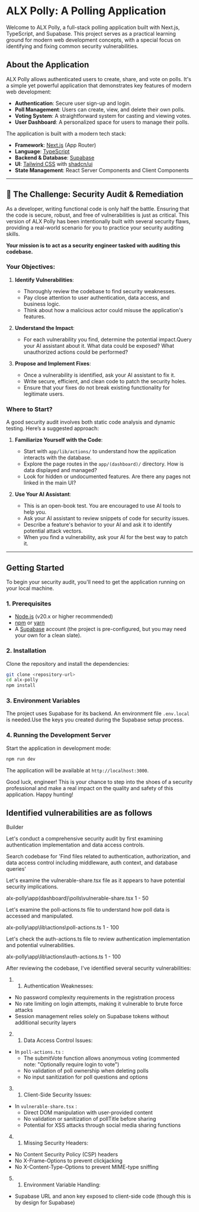 # ALX Polly: A Polling Application

Welcome to ALX Polly, a full-stack polling application built with Next.js, TypeScript, and Supabase. This project serves as a practical learning ground for modern web development concepts, with a special focus on identifying and fixing common security vulnerabilities.

## About the Application

ALX Polly allows authenticated users to create, share, and vote on polls. It's a simple yet powerful application that demonstrates key features of modern web development:

- **Authentication**: Secure user sign-up and login.
- **Poll Management**: Users can create, view, and delete their own polls.
- **Voting System**: A straightforward system for casting and viewing votes.
- **User Dashboard**: A personalized space for users to manage their polls.

The application is built with a modern tech stack:

- **Framework**: [Next.js](https://nextjs.org/) (App Router)
- **Language**: [TypeScript](https://www.typescriptlang.org/)
- **Backend & Database**: [Supabase](https://supabase.io/)
- **UI**: [Tailwind CSS](https://tailwindcss.com/) with [shadcn/ui](https://ui.shadcn.com/)
- **State Management**: React Server Components and Client Components

---

## 🚀 The Challenge: Security Audit & Remediation

As a developer, writing functional code is only half the battle. Ensuring that the code is secure, robust, and free of vulnerabilities is just as critical. This version of ALX Polly has been intentionally built with several security flaws, providing a real-world scenario for you to practice your security auditing skills.

**Your mission is to act as a security engineer tasked with auditing this codebase.**

### Your Objectives:

1.  **Identify Vulnerabilities**:

    - Thoroughly review the codebase to find security weaknesses.
    - Pay close attention to user authentication, data access, and business logic.
    - Think about how a malicious actor could misuse the application's features.

2.  **Understand the Impact**:

    - For each vulnerability you find, determine the potential impact.Query your AI assistant about it. What data could be exposed? What unauthorized actions could be performed?

3.  **Propose and Implement Fixes**:
    - Once a vulnerability is identified, ask your AI assistant to fix it.
    - Write secure, efficient, and clean code to patch the security holes.
    - Ensure that your fixes do not break existing functionality for legitimate users.

### Where to Start?

A good security audit involves both static code analysis and dynamic testing. Here’s a suggested approach:

1.  **Familiarize Yourself with the Code**:

    - Start with `app/lib/actions/` to understand how the application interacts with the database.
    - Explore the page routes in the `app/(dashboard)/` directory. How is data displayed and managed?
    - Look for hidden or undocumented features. Are there any pages not linked in the main UI?

2.  **Use Your AI Assistant**:
    - This is an open-book test. You are encouraged to use AI tools to help you.
    - Ask your AI assistant to review snippets of code for security issues.
    - Describe a feature's behavior to your AI and ask it to identify potential attack vectors.
    - When you find a vulnerability, ask your AI for the best way to patch it.

---

## Getting Started

To begin your security audit, you'll need to get the application running on your local machine.

### 1. Prerequisites

- [Node.js](https://nodejs.org/) (v20.x or higher recommended)
- [npm](https://www.npmjs.com/) or [yarn](https://yarnpkg.com/)
- A [Supabase](https://supabase.io/) account (the project is pre-configured, but you may need your own for a clean slate).

### 2. Installation

Clone the repository and install the dependencies:

```bash
git clone <repository-url>
cd alx-polly
npm install
```

### 3. Environment Variables

The project uses Supabase for its backend. An environment file `.env.local` is needed.Use the keys you created during the Supabase setup process.

### 4. Running the Development Server

Start the application in development mode:

```bash
npm run dev
```

The application will be available at `http://localhost:3000`.

Good luck, engineer! This is your chance to step into the shoes of a security professional and make a real impact on the quality and safety of this application. Happy hunting!

## Identified vulnerabilities are as follows

Builder

Let's conduct a comprehensive security audit by first examining authentication implementation and data access controls.

Search codebase for 'Find files related to authentication, authorization, and data access control including middleware, auth context, and database queries'

Let's examine the vulnerable-share.tsx file as it appears to have potential security implications.

alx-polly\app\(dashboard)\polls\vulnerable-share.tsx 1 - 50

Let's examine the poll-actions.ts file to understand how poll data is accessed and manipulated.

alx-polly\app\lib\actions\poll-actions.ts 1 - 100

Let's check the auth-actions.ts file to review authentication implementation and potential vulnerabilities.

alx-polly\app\lib\actions\auth-actions.ts 1 - 100

After reviewing the codebase, I've identified several security vulnerabilities:

1. 1. Authentication Weaknesses:

- No password complexity requirements in the registration process
- No rate limiting on login attempts, making it vulnerable to brute force attacks
- Session management relies solely on Supabase tokens without additional security layers

2. 1. Data Access Control Issues:

- In `poll-actions.ts` :
  - The submitVote function allows anonymous voting (commented note: "Optionally require login to vote")
  - No validation of poll ownership when deleting polls
  - No input sanitization for poll questions and options

3. 1. Client-Side Security Issues:

- In `vulnerable-share.tsx` :
  - Direct DOM manipulation with user-provided content
  - No validation or sanitization of pollTitle before sharing
  - Potential for XSS attacks through social media sharing functions

4. 1. Missing Security Headers:

- No Content Security Policy (CSP) headers
- No X-Frame-Options to prevent clickjacking
- No X-Content-Type-Options to prevent MIME-type sniffing

5. 1. Environment Variable Handling:

- Supabase URL and anon key exposed to client-side code (though this is by design for Supabase)
